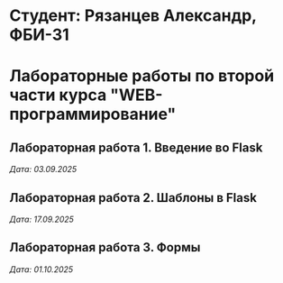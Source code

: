 # Студент: Рязанцев Александр, ФБИ-31

# Лабораторные работы по второй части курса "WEB-программирование"

## Лабораторная работа 1. Введение во Flask

*Дата: 03.09.2025*

## Лабораторная работа 2. Шаблоны в Flask

*Дата: 17.09.2025*

## Лабораторная работа 3. Формы

*Дата: 01.10.2025*
